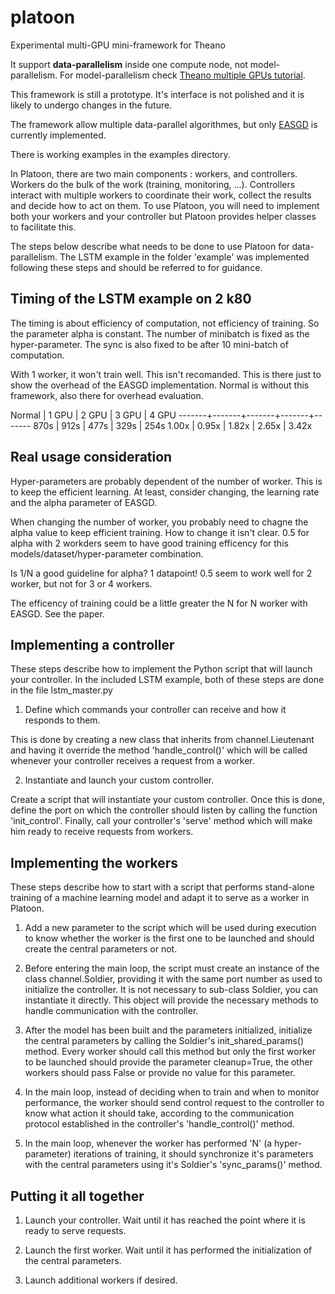 # platoon
Experimental multi-GPU mini-framework for Theano

It support **data-parallelism** inside one compute node, not
model-parallelism. For model-parallelism check [Theano multiple GPUs
tutorial](http://deeplearning.net/software/theano/tutorial/using_multi_gpu.html).

This framework is still a prototype. It's interface is not polished and it is
likely to undergo changes in the future.

The framework allow multiple data-parallel algorithmes, but only
[EASGD](http://arxiv.org/abs/1412.6651) is currently implemented.

There is working examples in the examples directory.

In Platoon, there are two main components : workers, and controllers.
Workers do the bulk of the work (training, monitoring, ...). Controllers
interact with multiple workers to coordinate their work, collect the results
and decide how to act on them. To use Platoon, you will need to implement both
your workers and your controller but Platoon provides helper classes to
facilitate this.

The steps below describe what needs to be done to use Platoon for
data-parallelism. The LSTM example in the folder 'example' was implemented
following these steps and should be referred to for guidance.

Timing of the LSTM example on 2 k80
-----------------------------------

The timing is about efficiency of computation, not efficiency of
training.  So the parameter alpha is constant. The number of minibatch
is fixed as the hyper-parameter. The sync is also fixed to be after 10
mini-batch of computation.

With 1 worker, it won't train well. This isn't recomanded. This is
there just to show the overhead of the EASGD implementation.  Normal
is without this framework, also there for overhead evaluation.

Normal | 1 GPU | 2 GPU | 3 GPU | 4 GPU
-------+-------+-------+-------+-------
 870s  |  912s |  477s |  329s |  254s
 1.00x | 0.95x | 1.82x | 2.65x | 3.42x


Real usage consideration
------------------------

Hyper-parameters are probably dependent of the number of worker. This
is to keep the efficient learning. At least, consider changing, the
learning rate and the alpha parameter of EASGD.

When changing the number of worker, you probably need to chagne the
alpha value to keep efficient training. How to change it isn't
clear. 0.5 for alpha with 2 workders seem to have good training efficency for
this models/dataset/hyper-parameter combination.

Is 1/N a good guideline for alpha? 1 datapoint! 0.5 seem to work well
for 2 worker, but not for 3 or 4 workers.

The efficency of training could be a little greater the N for N worker
with EASGD. See the paper.

Implementing a controller
-------------------------

These steps describe how to implement the Python script that will launch
your controller. In the included LSTM example, both of these steps are done
in the file lstm_master.py

1) Define which commands your controller can receive and how it responds to
them.

This is done by creating a new class that inherits from channel.Lieutenant
and having it override the method 'handle_control()' which will be called
whenever your controller receives a request from a worker.

2) Instantiate and launch your custom controller.

Create a script that will instantiate your custom controller. Once this is
done, define the port on which the controller should listen by calling the
function 'init_control'. Finally, call your controller's 'serve' method which
will make him ready to receive requests from workers.

Implementing the workers
------------------------

These steps describe how to start with a script that performs stand-alone
training of a machine learning model and adapt it to serve as a worker in
Platoon.

1) Add a new parameter to the script which will be used during execution to
know whether the worker is the first one to be launched and should create the
central parameters or not.

2) Before entering the main loop, the script must create an instance of the
class channel.Soldier, providing it with the same port number as used to
initialize the controller. It is not necessary to sub-class Soldier, you can
instantiate it directly. This object will provide the necessary methods to
handle communication with the controller.

3) After the model has been built and the parameters initialized,
initialize the central parameters by calling the Soldier's
init_shared_params() method. Every worker should call this method but only
the first worker to be launched should provide the parameter cleanup=True,
the other workers should pass False or provide no value for this parameter.

4) In the main loop, instead of deciding when to train and when to monitor
performance, the worker should send control request to the controller to know
what action it should take, according to the communication protocol
established in the controller's 'handle_control()' method.

5) In the main loop, whenever the worker has performed 'N' (a hyper-parameter)
iterations of training, it should synchronize it's parameters with the central
parameters using it's Soldier's 'sync_params()' method.

Putting it all together
-----------------------

1) Launch your controller. Wait until it has reached the point where it is
ready to serve requests.

2) Launch the first worker. Wait until it has performed the initialization of
the central parameters.

3) Launch additional workers if desired.
